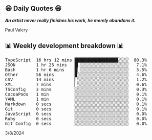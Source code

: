 ## 😄 Daily Quotes 😄

_**An artist never really finishes his work, he merely abandons it.**_

Paul Valery



## 📊 Weekly development breakdown 📊

<pre>TypeScript  16 hrs 12 mins ████████████████▊░░░░  80.3%
JSON        1 hr 25 mins   █▍░░░░░░░░░░░░░░░░░░░   7.1%
Bash        1 hr 6 mins    █▏░░░░░░░░░░░░░░░░░░░   5.5%
Other       56 mins        ▉░░░░░░░░░░░░░░░░░░░░   4.6%
CSV         14 mins        ▎░░░░░░░░░░░░░░░░░░░░   1.2%
XML         7 mins         ▏░░░░░░░░░░░░░░░░░░░░   0.6%
TSConfig    3 mins         ░░░░░░░░░░░░░░░░░░░░░   0.3%
CocoaPods   1 min          ░░░░░░░░░░░░░░░░░░░░░   0.1%
YAML        1 min          ░░░░░░░░░░░░░░░░░░░░░   0.1%
Markdown    0 secs         ░░░░░░░░░░░░░░░░░░░░░   0.1%
Git         0 secs         ░░░░░░░░░░░░░░░░░░░░░   0.1%
JavaScript  0 secs         ░░░░░░░░░░░░░░░░░░░░░   0.0%
Ruby        0 secs         ░░░░░░░░░░░░░░░░░░░░░   0.0%
Git Config  0 secs         ░░░░░░░░░░░░░░░░░░░░░   0.0%</pre>

3/8/2024